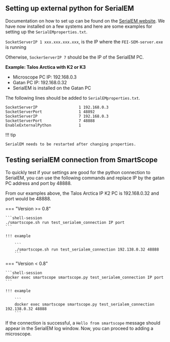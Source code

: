 ## Setting up external python for SerialEM

Documentation on how to set up can be found on the [SerialEM website](https://bio3d.colorado.edu/SerialEM/hlp/html/about_scripts.htm#Python). We have now installed on a few systems and here are some examples for setting up the `SerialEMproperties.txt`.

`SocketServerIP 1 xxx.xxx.xxx.xxx`, is the IP where the `FEI-SEM-server.exe` is running

Otherwise, `SockerServerIP 7` should be the IP of the SerialEM PC.

**Example: Talos Arctica with K2 or K3**

* Microscope PC IP: 192.168.0.3
* Gatan PC IP: 192.168.0.32
* SerialEM is installed on the Gatan PC

The following lines should be added to `SerialEMproperties.txt`.

```text
SocketServerIP                  1 192.168.0.3
SocketServerPort                1 48892
SocketServerIP                  7 192.168.0.3
SocketServerPort                7 48888
EnableExternalPython            1
```

!!! tip
    
    SerialEM needs to be restarted after changing properties.

## Testing serialEM connection from SmartScope

To quickly test if your settings are good for the python connection to SerialEM, you can use the following commands and replace IP by the gatan PC address and port by 48888.

From our examples above, the Talos Arctica IP K2 PC is 192.168.0.32 and port would be 48888.

=== "Version >= 0.8"

    ```shell-session
    ./smartscope.sh run test_serialem_connection IP port
    ```

    !!! example

        ```
        ./smartscope.sh run test_serialem_connection 192.138.0.32 48888
        ```
    

=== "Version < 0.8"

    ```shell-session
    docker exec smartscope smartscope.py test_serialem_connection IP port
    ```

    !!! example

        ```
        docker exec smartscope smartscope.py test_serialem_connection 192.138.0.32 48888
        ```

If the connection is successful, a `Hello from smartscope` message should appear in the SerialEM log window. Now, you can proceed to adding a microscope.